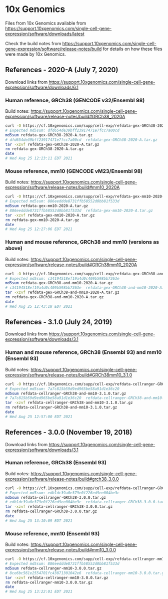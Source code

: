 # 10x Genomics

Files from 10x Genomics available from https://support.10xgenomics.com/single-cell-gene-expression/software/downloads/latest

Check the build notes from https://support.10xgenomics.com/single-cell-gene-expression/software/release-notes/build for details on how these files were made by 10x Genomics.

## References - 2020-A (July 7, 2020)

Download links from https://support.10xgenomics.com/single-cell-gene-expression/software/downloads/6.1

### Human reference, GRCh38 (GENCODE v32/Ensembl 98)

Build notes: https://support.10xgenomics.com/single-cell-gene-expression/software/release-notes/build#GRCh38_2020A

```bash
curl -O https://cf.10xgenomics.com/supp/cell-exp/refdata-gex-GRCh38-2020-A.tar.gz
# Expected md5sum: dfd654de39bff23917471e7fcc7a00cd
md5sum refdata-gex-GRCh38-2020-A.tar.gz
# dfd654de39bff23917471e7fcc7a00cd  refdata-gex-GRCh38-2020-A.tar.gz
tar -xzvf refdata-gex-GRCh38-2020-A.tar.gz
rm refdata-gex-GRCh38-2020-A.tar.gz
date
# Wed Aug 25 12:23:11 EDT 2021
```

### Mouse reference, mm10 (GENCODE vM23/Ensembl 98)

Build notes: https://support.10xgenomics.com/single-cell-gene-expression/software/release-notes/build#mm10_2020A

```bash
curl -O https://cf.10xgenomics.com/supp/cell-exp/refdata-gex-mm10-2020-A.tar.gz
# Expected md5sum: 886eeddde8731ffb58552d0bb81f533d
md5sum refdata-gex-mm10-2020-A.tar.gz
# 886eeddde8731ffb58552d0bb81f533d  refdata-gex-mm10-2020-A.tar.gz
tar -xzvf refdata-gex-mm10-2020-A.tar.gz
rm refdata-gex-mm10-2020-A.tar.gz
date
# Wed Aug 25 12:27:06 EDT 2021
```

### Human and mouse reference, GRCh38 and mm10 (versions as above)

Build notes: https://support.10xgenomics.com/single-cell-gene-expression/software/release-notes/build#GRCh38mm10_2020A

```bash
curl -O https://cf.10xgenomics.com/supp/cell-exp/refdata-gex-GRCh38-and-mm10-2020-A.tar.gz
# Expected md5sum: c34194518ef19a4d0c409b598bb7363e
md5sum refdata-gex-GRCh38-and-mm10-2020-A.tar.gz
# c34194518ef19a4d0c409b598bb7363e  refdata-gex-GRCh38-and-mm10-2020-A.tar.gz
tar -xzvf refdata-gex-GRCh38-and-mm10-2020-A.tar.gz
rm refdata-gex-GRCh38-and-mm10-2020-A.tar.gz
date
# Wed Aug 25 12:43:18 EDT 2021
```


## References - 3.1.0 (July 24, 2019)

Download links from https://support.10xgenomics.com/single-cell-gene-expression/software/downloads/3.1

### Human and mouse reference, GRCh38 (Ensembl 93) and mm10 (Ensembl 93)

Build notes: https://support.10xgenomics.com/single-cell-gene-expression/software/release-notes/build#GRCh38mm10_3.1.0

```bash
curl -O https://cf.10xgenomics.com/supp/cell-exp/refdata-cellranger-GRCh38-and-mm10-3.1.0.tar.gz
# Expected md5sum: 7a7c815b59d9ed965be58a91d1e36c20
md5sum refdata-cellranger-GRCh38-and-mm10-3.1.0.tar.gz
# 7a7c815b59d9ed965be58a91d1e36c20  refdata-cellranger-GRCh38-and-mm10-3.1.0.tar.gz
tar -xzvf refdata-cellranger-GRCh38-and-mm10-3.1.0.tar.gz
rm refdata-cellranger-GRCh38-and-mm10-3.1.0.tar.gz
date
# Wed Aug 25 12:57:00 EDT 2021
```

## References - 3.0.0 (November 19, 2018)

Download links from https://support.10xgenomics.com/single-cell-gene-expression/software/downloads/3.1

### Human reference, GRCh38 (Ensembl 93)

Build notes: https://support.10xgenomics.com/single-cell-gene-expression/software/release-notes/build#grch38_3.0.0

```bash
curl -O https://cf.10xgenomics.com/supp/cell-exp/refdata-cellranger-GRCh38-3.0.0.tar.gz
# Expected md5sum: edb1dc39a0e379e0f226ed9ee004be3c
md5sum refdata-cellranger-GRCh38-3.0.0.tar.gz
# edb1dc39a0e379e0f226ed9ee004be3c  refdata-cellranger-GRCh38-3.0.0.tar.gz
tar -xzvf refdata-cellranger-GRCh38-3.0.0.tar.gz
rm refdata-cellranger-GRCh38-3.0.0.tar.gz
date
# Wed Aug 25 13:10:09 EDT 2021
```


### Mouse reference, mm10 (Ensembl 93)

Build notes: https://support.10xgenomics.com/single-cell-gene-expression/software/release-notes/build#mm10_3.0.0

```bash
curl -O https://cf.10xgenomics.com/supp/cell-exp/refdata-cellranger-mm10-3.0.0.tar.gz
# Expected md5sum: 886eeddde8731ffb58552d0bb81f533d
md5sum refdata-cellranger-mm10-3.0.0.tar.gz
# 8ce6bc561e2554701fc43871301042e6  refdata-cellranger-mm10-3.0.0.tar.gz
tar -xzvf refdata-cellranger-mm10-3.0.0.tar.gz
rm refdata-cellranger-mm10-3.0.0.tar.gz
date
# Wed Aug 25 13:22:01 EDT 2021
```

